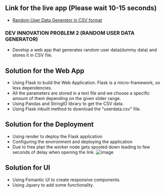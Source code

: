 ## Link for the live app (Please wait 10-15 seconds)
- [Random User Data Generetor in CSV format](https://problemsolver-ac0k.onrender.com/)

### DEV INNOVATION PROBLEM 2 (RANDOM USER DATA GENERATOR)
- Develop a web app that generates random user data(dummy data) and stores it in CSV file.

## Solution for the Web App
- Using Flask to build the Web Application. Flask is a micro-framework, so less dependencies.
- All the parameters are stored in a text file and we choose a specific amount of them depending on the given slider range.
- Using Pandas and StringIO library to get the CSV data.
- Using Flask inbuilt method to download the "userdata.csv" file.

## Solution for the Deployment
- Using render to deploy the Flask application
- Configuring the environment and deploying the application
- Due to free plan the worker node gets spooled down leading to few seconds of delay when opening the link.
![image](https://github.com/user-attachments/assets/39e6e248-86a0-4c1f-8036-400fa6495eca)

 ## Solution for UI
 - Using Fomantic UI to create responsive components.
 - Using Jquery to add some functionality.


